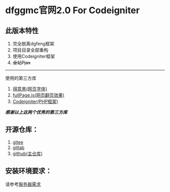 # dfggmc官网2.0 For Codeigniter
## 此版本特性
1. 完全脱离dgfeng框架
2. 项目目录全部重构
3. 使用Codeigniter框架
4. ~~全站Pjax~~

***

使用的第三方库
1. [得意黑(网页字体)](https://github.com/atelier-anchor/smiley-sans)
2. [fullPage.js(网页翻页效果)](https://github.com/alvarotrigo/fullPage.js)
3. [Codeigniter(PHP框架)](https://github.com/CodeIgniter4/framework/)

***感谢以上这两个优秀的第三方库***

## 开源仓库：
1. [gitee](https://gitee.com/dfggmc/dfgg-offiial-website2.0)
2. [gitlab](https://gitlab.com/dfggmc/dfgg-offiial-website2.0)
3. [github(主仓库)](https://github.com/dfggmc/dfgg-offiial-website2.0)


## 安装环境要求：
请参考[服务器需求](https://codeigniter.org.cn/user_guide/intro/requirements.html)
